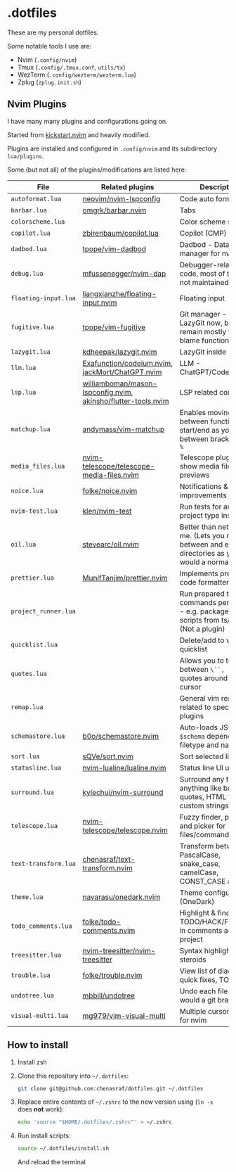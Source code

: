 # .dotfiles

These are my personal dotfiles.

Some notable tools I use are:

- Nvim (`.config/nvim`)
- Tmux (`.config/.tmux.conf`, `utils/tx`)
- WezTerm (`.config/wezterm/wezterm.lua`)
- Zplug (`zplug.init.sh`)

## Nvim Plugins

I have many many plugins and configurations going on.

Started from [kickstart.nvim](https://github.com/nvim-lua/kickstart.nvim) and heavily modified.

Plugins are installed and configured in `.config/nvim` and its subdirectory `lua/plugins`.

Some (but not all) of the plugins/modifications are listed here:

| File                 | Related plugins                                                                                                                                                        | Description                                                                                             |
| -------------------- | ---------------------------------------------------------------------------------------------------------------------------------------------------------------------- | ------------------------------------------------------------------------------------------------------- |
| `autoformat.lua`     | [neovim/nvim-lspconfig](https://github.com/neovim/nvim-lspconfig)                                                                                                      | Code auto formatting                                                                                    |
| `barbar.lua`         | [omgrk/barbar.nvim](https://github.com/omgrk/barbar.nvim)                                                                                                              | Tabs                                                                                                    |
| `colorscheme.lua`    |                                                                                                                                                                        | Color scheme switcher                                                                                   |
| `copilot.lua`        | [zbirenbaum/copilot.lua](https://github.com/zbirenbaum/copilot.lua)                                                                                                    | Copilot (CMP)                                                                                           |
| `dadbod.lua`         | [tpope/vim-dadbod](https://github.com/tpope/vim-dadbod)                                                                                                                | Dadbod - Database manager for nvim                                                                      |
| `debug.lua`          | [mfussenegger/nvim-dap](https://github.com/mfussenegger/nvim-dap)                                                                                                      | Debugger-related code, most of these are not maintained/tested                                          |
| `floating-input.lua` | [liangxianzhe/floating-input.nvim](https://github.com/liangxianzhe/floating-input.nvim)                                                                                | Floating input                                                                                          |
| `fugitive.lua`       | [tpope/vim-fugitive](https://github.com/tpope/vim-fugitive)                                                                                                            | Git manager - I use LazyGit now, but this remain mostly for git blame functionality                     |
| `lazygit.lua`        | [kdheepak/lazygit.nvim](https://github.com/kdheepak/lazygit.nvim)                                                                                                      | LazyGit inside nvim                                                                                     |
| `llm.lua`            | [Exafunction/codeium.nvim](https://github.com/Exafunction/codeium.nvim), [jackMort/ChatGPT.nvim](https://github.com/jackMort/ChatGPT.nvim)                             | LLM - ChatGPT/Codeium                                                                                   |
| `lsp.lua`            | [williamboman/mason-lspconfig.nvim](https://github.com/williamboman/mason-lspconfig.nvim), [akinsho/flutter-tools.nvim](https://github.com/akinsho/flutter-tools.nvim) | LSP related configs                                                                                     |
| `matchup.lua`        | [andymass/vim-matchup](https://github.com/andymass/vim-matchup)                                                                                                        | Enables moving between function start/end as you would between brackets using `%`                       |
| `media_files.lua`    | [nvim-telescope/telescope-media-files.nvim](https://github.com/nvim-telescope/telescope-media-files.nvim)                                                              | Telescope plugin to show media file previews                                                            |
| `noice.lua`          | [folke/noice.nvim](https://github.com/folke/noice.nvim)                                                                                                                | Notifications & UI improvements                                                                         |
| `nvim-test.lua`      | [klen/nvim-test](https://github.com/klen/nvim-test)                                                                                                                    | Run tests for any project type inside nvim                                                              |
| `oil.lua`            | [stevearc/oil.nvim](https://github.com/stevearc/oil.nvim)                                                                                                              | Better than netrw. Fight me. (Lets you move between and edit directories as you would a normal file)    |
| `prettier.lua`       | [MunifTanjim/prettier.nvim](https://github.com/MunifTanjim/prettier.nvim)                                                                                              | Implements prettier code formatter into lua                                                             |
| `project_runner.lua` |                                                                                                                                                                        | Run prepared terminal commands per filetype - e.g. package.json scripts from ts/js files (Not a plugin) |
| `quicklist.lua`      |                                                                                                                                                                        | Delete/add to vim quicklist                                                                             |
| `quotes.lua`         |                                                                                                                                                                        | Allows you to toggle between `\``, `"`and`'` quotes around the cursor                                   |
| `remap.lua`          |                                                                                                                                                                        | General vim remaps not related to specific plugins                                                      |
| `schemastore.lua`    | [b0o/schemastore.nvim](https://github.com/b0o/schemastore.nvim)                                                                                                        | Auto-loads JSON `$schema` depending on filetype and name                                                |
| `sort.lua`           | [sQVe/sort.nvim](https://github.com/sQVe/sort.nvim)                                                                                                                    | Sort selected lines                                                                                     |
| `statusline.lua`     | [nvim-lualine/lualine.nvim](https://github.com/nvim-lualine/lualine.nvim)                                                                                              | Status line UI updates                                                                                  |
| `surround.lua`       | [kylechui/nvim-surround](https://github.com/kylechui/nvim-surround)                                                                                                    | Surround any text with anything like brackets, quotes, HTML tags or custom strings                      |
| `telescope.lua`      | [nvim-telescope/telescope.nvim](https://github.com/nvim-telescope/telescope.nvim)                                                                                      | Fuzzy finder, preview and picker for files/commands/custom                                              |
| `text-transform.lua` | [chenasraf/text-transform.nvim](https://github.com/chenasraf/text-transform.nvim)                                                                                      | Transform between PascalCase, snake_case, camelCase, CONST_CASE and more                                |
| `theme.lua`          | [navarasu/onedark.nvim](https://github.com/navarasu/onedark.nvim)                                                                                                      | Theme configuration (OneDark)                                                                           |
| `todo_comments.lua`  | [folke/todo-comments.nvim](https://github.com/folke/todo-comments.nvim)                                                                                                | Highlight & find TODO/HACK/FIXME/etc in comments across the project                                     |
| `treesitter.lua`     | [nvim-treesitter/nvim-treesitter](https://github.com/nvim-treesitter/nvim-treesitter)                                                                                  | Syntax highlighting on steroids                                                                         |
| `trouble.lua`        | [folke/trouble.nvim](https://github.com/folke/trouble.nvim)                                                                                                            | View list of diagnostics, quick fixes, TODOs, etc                                                       |
| `undotree.lua`       | [mbbill/undotree](https://github.com/mbbill/undotree)                                                                                                                  | Undo each file as you would a git branch!                                                               |
| `visual-multi.lua`   | [mg979/vim-visual-multi](https://github.com/mg979/vim-visual-multi)                                                                                                    | Multiple cursor support for nvim                                                                        |

## How to install

1. Install zsh
2. Clone this repository into `~/.dotfiles`:

   ```bash
   git clone git@github.com:chenasraf/dotfiles.git ~/.dotfiles
   ```

3. Replace entire contents of `~/.zshrc` to the new version using (`ln -s` does **not** work):

   ```bash
   echo 'source "$HOME/.dotfiles/.zshrc"' > ~/.zshrc
   ```

4. Run install scripts:

   ```bash
   source ~/.dotfiles/install.sh
   ```

   And reload the terminal
